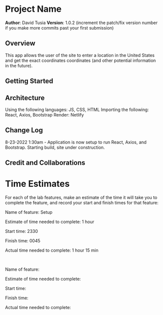 # Project Name

**Author**: David Tusia
**Version**: 1.0.2 (increment the patch/fix version number if you make more commits past your first submission)

## Overview
<!-- Provide a high level overview of what this application is and why you are building it, beyond the fact that it's an assignment for this class. (i.e. What's your problem domain?) -->

This app allows the user of the site to enter a location in the United States and get the exact coordinates coordinates (and other potential information in the future).

## Getting Started
<!-- What are the steps that a user must take in order to build this app on their own machine and get it running? -->

## Architecture
<!-- Provide a detailed description of the application design. What technologies (languages, libraries, etc) you're using, and any other relevant design information. -->
Using the following languages: JS, CSS, HTML
Importing the following: React, Axios, Bootstrap
Render: Netlify

## Change Log
<!-- Use this area to document the iterative changes made to your application as each feature is successfully implemented. Use time stamps. Here's an example:

01-01-2021 4:59pm - Application now has a fully-functional express server, with a GET route for the location resource. -->
8-23-2022 1:30am - Application is now setup to run React, Axios, and Bootstrap. Starting build, site under construction.

## Credit and Collaborations
<!-- Give credit (and a link) to other people or resources that helped you build this application. -->


# Time Estimates
For each of the lab features, make an estimate of the time it will take you to complete the feature, and record your start and finish times for that feature:

Name of feature: Setup

Estimate of time needed to complete: 1 hour

Start time: 2330

Finish time: 0045

Actual time needed to complete: 1 hour 15 min

<br>

Name of feature: 

Estimate of time needed to complete: 

Start time: 

Finish time: 

Actual time needed to complete: 
